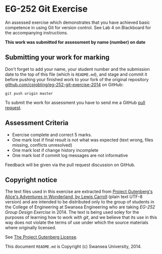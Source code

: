 EG-252 Git Exercise
===================

An assessed exercise which demonstrates that you have achieved basic competence in using Git for version control.
See Lab 4 on Blackboard for the accompanying instructions.

**This work was submitted for assessment by name (number) on date**

## Submitting your work for marking

Don't forget to add your name, your student number and the submission date to the 
top of this file (which is `README.md`), 
and stage and commit it before pushing your finished work to your fork of
the original repository 
[github.com/cpjobling/eg-252-git-exercise-2014](http://github.com/cpjobling/eg-252-git-exercise-2014) 
on GitHub:

    git push origin master

To submit the work for assessment you have to send me a GitHub
[pull request](https://help.github.com/articles/using-pull-requests/).


## Assessment Criteria

- Exercise complete and correct 5 marks.
- One mark lost if final result is not what was expected (text wrong, files missing, conflicts unresolved)
- One mark lost if change history incomplete
- One mark lost if commit log messages are not informative

Feedback will be given via the pull request discussion on GitHub.

## Copyright notice

The text files used in this exercise are extracted from [Project Gutenberg's Alice's Adventures
in Wonderland, by Lewis Carroll](http://www.gutenberg.org/ebooks/11) 
(plain text UTF-8 version) and are intended to be distributed only to the group of students in
the College of Engineering at Swansea Engineering who are taking *EG-252 Group Design Exercise*
in 2014. The text is being used soley for the purposes of learning how to work with *git*, 
and we believe that its use in this way does not violate the terms of use under which the source materials
where originally licensed.

See [The Project Gutenberg License](http://www.gutenberg.org/wiki/Gutenberg:The_Project_Gutenberg_License).

This document `README.md` is Copyright (c) Swansea University, 2014.
